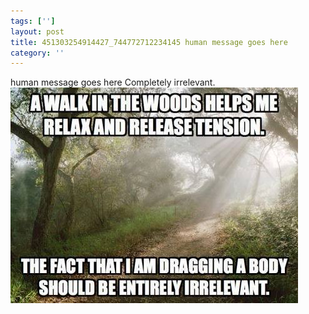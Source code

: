 ```yaml
---
tags: ['']
layout: post
title: 451303254914427_744772712234145 human message goes here
category: ''
---
```

human message goes here
Completely irrelevant.
![451303254914427_744772712234145](/uploads/2014-4-23-451303254914427_744772712234145-human-message-goes-here.jpg)
